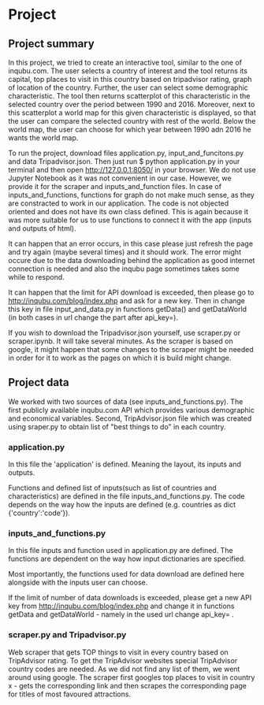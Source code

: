 # Project

## Project summary
In this project, we tried to create an interactive tool, similar to the one of inqubu.com. The user selects a country of interest and the tool returns its capital, top places to visit in this country based on tripadvisor rating, graph of location of the country. Further, the user can select some demographic characteristic. The tool then returns scatterplot of this characteristic in the selected country over the period between 1990 and 2016. Moreover, next to this scatterplot a world map for this given characteristic is displayed, so that the user can compare the selected country with rest of the world. Below the world map, the user can choose for which year between 1990 adn 2016 he wants the world map.

To run the project, download files application.py, input_and_funcitons.py and data Tripadvisor.json. Then just run $ python application.py in your terminal and then open http://127.0.0.1:8050/ in your browser. We do not use Jupyter Notebook as it was not convenient in our case. However, we provide it for the scraper and inputs_and_function files. In case of inputs_and_functions, functions for graph do not make much sense, as they are constracted to work in our application. The code is not objected oriented and does not have its own class defined. This is again because it was more suitable for us to use functions to connect it with the app (inputs and outputs of html).

It can happen that an error occurs, in this case please just refresh the page and try again (maybe several times) and it should work. The error might occure due to the data downloading behind the application as good internet connection is needed and also the inqubu page sometimes takes some while to respond.

It can happen that the limit for API download is exceeded, then please go to http://inqubu.com/blog/index.php and ask for a new key. Then in change this key in file input_and_data.py in functions getData() and getDataWorld (in both cases in url change the part after api_key=).

If you wish to download the Tripadvisor.json yourself, use scraper.py or scraper.ipynb. It will take several minutes. As the scraper is based on google, it might happen that some changes to the scraper might be needed in order for it to work as the pages on which it is build might change.

## Project data
We worked with two sources of data (see inputs_and_functions.py). The first publicly available inqubu.com API which provides various demographic and economical variables. Second, TripAdvisor.json file which was created using sraper.py to obtain list of "best things to do" in each country.

### application.py
In this file the 'application' is defined. Meaning the layout, its inputs and outputs.

Functions and defined list of inputs(such as list of countries and characteristics) are defined in the file inputs_and_functions.py. The code depends on the way how the inputs are defined (e.g. countries as dict {'country':'code'}).

### inputs_and_functions.py
In this file inputs and function used in application.py are defined. The functions are dependent on the way how input dictionaries are specified.

Most importantly, the functions used for data download are defined here alongside with the inputs user can choose.

If the limit of number of data downloads is exceeded, please get a new API key from http://inqubu.com/blog/index.php and change it in functions getData and getDataWorld - namely in the used url change api_key= .

### scraper.py and Tripadvisor.py

Web scraper that gets TOP things to visit in every country based on TripAdvisor rating. To get the TripAdvisor websites special TripAdvisor country codes are needed. As we did not find any list of them, we went around using google. The scraper first googles top places to visit in country x - gets the corresponding link and then scrapes the corresponding page for titles of most favoured attractions.
